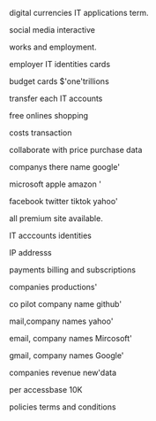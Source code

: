 
digital currencies IT applications term.

social media interactive 

works and employment. 

employer IT identities cards

budget cards $'one'trillions 

transfer each IT accounts 

free onlines shopping 

costs transaction

collaborate with price purchase data  

companys there name google' 

microsoft apple amazon '

facebook twitter tiktok yahoo'

all premium site available.

IT acccounts identities 

IP addresss 

payments billing and subscriptions 

companies productions'

co pilot company name github'

mail,company names yahoo'

email, company names Mircosoft'

gmail, company names Google'

companies revenue new'data 

per accessbase 10K  
 
policies terms and conditions 


